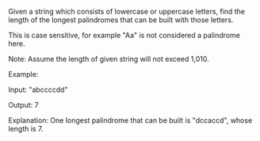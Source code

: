 Given a string which consists of lowercase or uppercase letters, find the length of the longest palindromes that can be built with those letters.

This is case sensitive, for example "Aa" is not considered a palindrome here.

Note:
Assume the length of given string will not exceed 1,010.


Example: 

Input:
"abccccdd"

Output:
7

Explanation:
One longest palindrome that can be built is "dccaccd", whose length is 7.


